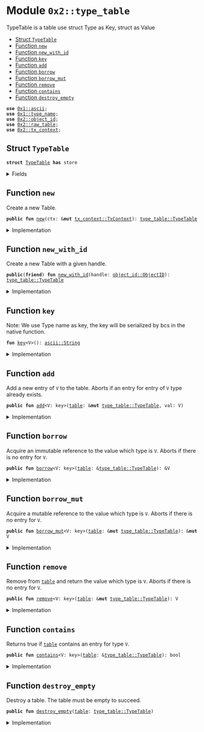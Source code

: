 
<a name="0x2_type_table"></a>

# Module `0x2::type_table`

TypeTable is a table use struct Type as Key, struct as Value


-  [Struct `TypeTable`](#0x2_type_table_TypeTable)
-  [Function `new`](#0x2_type_table_new)
-  [Function `new_with_id`](#0x2_type_table_new_with_id)
-  [Function `key`](#0x2_type_table_key)
-  [Function `add`](#0x2_type_table_add)
-  [Function `borrow`](#0x2_type_table_borrow)
-  [Function `borrow_mut`](#0x2_type_table_borrow_mut)
-  [Function `remove`](#0x2_type_table_remove)
-  [Function `contains`](#0x2_type_table_contains)
-  [Function `destroy_empty`](#0x2_type_table_destroy_empty)


<pre><code><b>use</b> <a href="">0x1::ascii</a>;
<b>use</b> <a href="">0x1::type_name</a>;
<b>use</b> <a href="object_id.md#0x2_object_id">0x2::object_id</a>;
<b>use</b> <a href="raw_table.md#0x2_raw_table">0x2::raw_table</a>;
<b>use</b> <a href="tx_context.md#0x2_tx_context">0x2::tx_context</a>;
</code></pre>



<a name="0x2_type_table_TypeTable"></a>

## Struct `TypeTable`



<pre><code><b>struct</b> <a href="type_table.md#0x2_type_table_TypeTable">TypeTable</a> <b>has</b> store
</code></pre>



<details>
<summary>Fields</summary>


<dl>
<dt>
<code>handle: <a href="object_id.md#0x2_object_id_ObjectID">object_id::ObjectID</a></code>
</dt>
<dd>

</dd>
</dl>


</details>

<a name="0x2_type_table_new"></a>

## Function `new`

Create a new Table.


<pre><code><b>public</b> <b>fun</b> <a href="type_table.md#0x2_type_table_new">new</a>(ctx: &<b>mut</b> <a href="tx_context.md#0x2_tx_context_TxContext">tx_context::TxContext</a>): <a href="type_table.md#0x2_type_table_TypeTable">type_table::TypeTable</a>
</code></pre>



<details>
<summary>Implementation</summary>


<pre><code><b>public</b> <b>fun</b> <a href="type_table.md#0x2_type_table_new">new</a>(ctx: &<b>mut</b> TxContext): <a href="type_table.md#0x2_type_table_TypeTable">TypeTable</a> {
    <a href="type_table.md#0x2_type_table_TypeTable">TypeTable</a> {
        handle: <a href="raw_table.md#0x2_raw_table_new_table_handle">raw_table::new_table_handle</a>(ctx),
    }
}
</code></pre>



</details>

<a name="0x2_type_table_new_with_id"></a>

## Function `new_with_id`

Create a new Table with a given handle.


<pre><code><b>public</b>(<b>friend</b>) <b>fun</b> <a href="type_table.md#0x2_type_table_new_with_id">new_with_id</a>(handle: <a href="object_id.md#0x2_object_id_ObjectID">object_id::ObjectID</a>): <a href="type_table.md#0x2_type_table_TypeTable">type_table::TypeTable</a>
</code></pre>



<details>
<summary>Implementation</summary>


<pre><code><b>public</b>(<b>friend</b>) <b>fun</b> <a href="type_table.md#0x2_type_table_new_with_id">new_with_id</a>(handle: ObjectID): <a href="type_table.md#0x2_type_table_TypeTable">TypeTable</a>{
    <a href="type_table.md#0x2_type_table_TypeTable">TypeTable</a> {
        handle,
    }
}
</code></pre>



</details>

<a name="0x2_type_table_key"></a>

## Function `key`

Note: We use Type name as key, the key will be serialized by bcs in the native function.


<pre><code><b>fun</b> <a href="type_table.md#0x2_type_table_key">key</a>&lt;V&gt;(): <a href="_String">ascii::String</a>
</code></pre>



<details>
<summary>Implementation</summary>


<pre><code><b>fun</b> <a href="type_table.md#0x2_type_table_key">key</a>&lt;V&gt;(): String {
    <b>let</b> <a href="">type_name</a> = std::type_name::get&lt;V&gt;();
    <b>let</b> name_string = std::type_name::into_string(<a href="">type_name</a>);
    //std::debug::print(&name_string);
    //std::debug::print(&std::bcs::to_bytes(&name_string));
    name_string
}
</code></pre>



</details>

<a name="0x2_type_table_add"></a>

## Function `add`

Add a new entry of <code>V</code> to the table. Aborts if an entry for
entry of <code>V</code> type already exists.


<pre><code><b>public</b> <b>fun</b> <a href="type_table.md#0x2_type_table_add">add</a>&lt;V: key&gt;(<a href="table.md#0x2_table">table</a>: &<b>mut</b> <a href="type_table.md#0x2_type_table_TypeTable">type_table::TypeTable</a>, val: V)
</code></pre>



<details>
<summary>Implementation</summary>


<pre><code><b>public</b> <b>fun</b> <a href="type_table.md#0x2_type_table_add">add</a>&lt;V: key&gt;(<a href="table.md#0x2_table">table</a>: &<b>mut</b> <a href="type_table.md#0x2_type_table_TypeTable">TypeTable</a>, val: V) {
    <a href="raw_table.md#0x2_raw_table_add">raw_table::add</a>&lt;String, V&gt;(&<a href="table.md#0x2_table">table</a>.handle, <a href="type_table.md#0x2_type_table_key">key</a>&lt;V&gt;(), val)
}
</code></pre>



</details>

<a name="0x2_type_table_borrow"></a>

## Function `borrow`

Acquire an immutable reference to the value which type is <code>V</code>.
Aborts if there is no entry for <code>V</code>.


<pre><code><b>public</b> <b>fun</b> <a href="type_table.md#0x2_type_table_borrow">borrow</a>&lt;V: key&gt;(<a href="table.md#0x2_table">table</a>: &<a href="type_table.md#0x2_type_table_TypeTable">type_table::TypeTable</a>): &V
</code></pre>



<details>
<summary>Implementation</summary>


<pre><code><b>public</b> <b>fun</b> <a href="type_table.md#0x2_type_table_borrow">borrow</a>&lt;V: key&gt;(<a href="table.md#0x2_table">table</a>: &<a href="type_table.md#0x2_type_table_TypeTable">TypeTable</a>): &V {
    <a href="raw_table.md#0x2_raw_table_borrow">raw_table::borrow</a>&lt;String, V&gt;(&<a href="table.md#0x2_table">table</a>.handle, <a href="type_table.md#0x2_type_table_key">key</a>&lt;V&gt;())
}
</code></pre>



</details>

<a name="0x2_type_table_borrow_mut"></a>

## Function `borrow_mut`

Acquire a mutable reference to the value which type is <code>V</code>.
Aborts if there is no entry for <code>V</code>.


<pre><code><b>public</b> <b>fun</b> <a href="type_table.md#0x2_type_table_borrow_mut">borrow_mut</a>&lt;V: key&gt;(<a href="table.md#0x2_table">table</a>: &<b>mut</b> <a href="type_table.md#0x2_type_table_TypeTable">type_table::TypeTable</a>): &<b>mut</b> V
</code></pre>



<details>
<summary>Implementation</summary>


<pre><code><b>public</b> <b>fun</b> <a href="type_table.md#0x2_type_table_borrow_mut">borrow_mut</a>&lt;V: key&gt;(<a href="table.md#0x2_table">table</a>: &<b>mut</b> <a href="type_table.md#0x2_type_table_TypeTable">TypeTable</a>): &<b>mut</b> V {
    <a href="raw_table.md#0x2_raw_table_borrow_mut">raw_table::borrow_mut</a>&lt;String, V&gt;(&<a href="table.md#0x2_table">table</a>.handle, <a href="type_table.md#0x2_type_table_key">key</a>&lt;V&gt;())
}
</code></pre>



</details>

<a name="0x2_type_table_remove"></a>

## Function `remove`

Remove from <code><a href="table.md#0x2_table">table</a></code> and return the value which type is <code>V</code>.
Aborts if there is no entry for <code>V</code>.


<pre><code><b>public</b> <b>fun</b> <a href="type_table.md#0x2_type_table_remove">remove</a>&lt;V: key&gt;(<a href="table.md#0x2_table">table</a>: &<b>mut</b> <a href="type_table.md#0x2_type_table_TypeTable">type_table::TypeTable</a>): V
</code></pre>



<details>
<summary>Implementation</summary>


<pre><code><b>public</b> <b>fun</b> <a href="type_table.md#0x2_type_table_remove">remove</a>&lt;V: key&gt;(<a href="table.md#0x2_table">table</a>: &<b>mut</b> <a href="type_table.md#0x2_type_table_TypeTable">TypeTable</a>): V {
    <a href="raw_table.md#0x2_raw_table_remove">raw_table::remove</a>&lt;String, V&gt;(&<a href="table.md#0x2_table">table</a>.handle, <a href="type_table.md#0x2_type_table_key">key</a>&lt;V&gt;())
}
</code></pre>



</details>

<a name="0x2_type_table_contains"></a>

## Function `contains`

Returns true if <code><a href="table.md#0x2_table">table</a></code> contains an entry for type <code>V</code>.


<pre><code><b>public</b> <b>fun</b> <a href="type_table.md#0x2_type_table_contains">contains</a>&lt;V: key&gt;(<a href="table.md#0x2_table">table</a>: &<a href="type_table.md#0x2_type_table_TypeTable">type_table::TypeTable</a>): bool
</code></pre>



<details>
<summary>Implementation</summary>


<pre><code><b>public</b> <b>fun</b> <a href="type_table.md#0x2_type_table_contains">contains</a>&lt;V: key&gt;(<a href="table.md#0x2_table">table</a>: &<a href="type_table.md#0x2_type_table_TypeTable">TypeTable</a>): bool {
    <a href="raw_table.md#0x2_raw_table_contains">raw_table::contains</a>&lt;String&gt;(&<a href="table.md#0x2_table">table</a>.handle, <a href="type_table.md#0x2_type_table_key">key</a>&lt;V&gt;())
}
</code></pre>



</details>

<a name="0x2_type_table_destroy_empty"></a>

## Function `destroy_empty`

Destroy a table. The table must be empty to succeed.


<pre><code><b>public</b> <b>fun</b> <a href="type_table.md#0x2_type_table_destroy_empty">destroy_empty</a>(<a href="table.md#0x2_table">table</a>: <a href="type_table.md#0x2_type_table_TypeTable">type_table::TypeTable</a>)
</code></pre>



<details>
<summary>Implementation</summary>


<pre><code><b>public</b> <b>fun</b> <a href="type_table.md#0x2_type_table_destroy_empty">destroy_empty</a>(<a href="table.md#0x2_table">table</a>: <a href="type_table.md#0x2_type_table_TypeTable">TypeTable</a>) {
    <b>let</b> <a href="type_table.md#0x2_type_table_TypeTable">TypeTable</a>{handle} = <a href="table.md#0x2_table">table</a>;
    <a href="raw_table.md#0x2_raw_table_destroy_empty">raw_table::destroy_empty</a>(&handle)
}
</code></pre>



</details>
